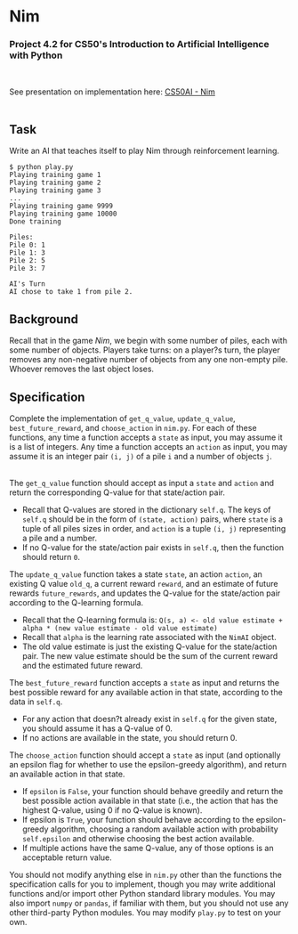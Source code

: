 # Nim
### Project 4.2 for CS50's Introduction to Artificial Intelligence with Python
<br>

See presentation on implementation here: [CS50AI - Nim](https://youtu.be/ZavjtGaOl9g)
<br><br>

## Task
Write an AI that teaches itself to play Nim through reinforcement learning.

```
$ python play.py
Playing training game 1
Playing training game 2
Playing training game 3
...
Playing training game 9999
Playing training game 10000
Done training

Piles:
Pile 0: 1
Pile 1: 3
Pile 2: 5
Pile 3: 7

AI's Turn
AI chose to take 1 from pile 2.
```

## Background
Recall that in the game *Nim*, we begin with some number of piles, each with some number of objects. Players take turns: on a player?s turn, the player removes any non-negative number of objects from any one non-empty pile. Whoever removes the last object loses. 

## Specification
Complete the implementation of ```get_q_value```, ```update_q_value```, ```best_future_reward```, and ```choose_action``` in ```nim.py```. For each of these functions, any time a function accepts a ```state``` as input, you may assume it is a list of integers. Any time a function accepts an ```action``` as input, you may assume it is an integer pair ```(i, j)``` of a pile ```i``` and a number of objects ```j```.
<br><br>

The ```get_q_value``` function should accept as input a ```state``` and ```action``` and return the corresponding Q-value for that state/action pair.

- Recall that Q-values are stored in the dictionary ```self.q```. The keys of ```self.q``` should be in the form of ```(state, action)``` pairs, where ```state``` is a tuple of all piles sizes in order, and ```action``` is a tuple ```(i, j)``` representing a pile and a number.
- If no Q-value for the state/action pair exists in ```self.q```, then the function should return ```0```.

The ```update_q_value``` function takes a state ```state```, an action ```action```, an existing Q value ```old_q```, a current reward ```reward```, and an estimate of future rewards ```future_rewards```, and updates the Q-value for the state/action pair according to the Q-learning formula.

- Recall that the Q-learning formula is: ```Q(s, a) <- old value estimate + alpha * (new value estimate - old value estimate)```
- Recall that ```alpha``` is the learning rate associated with the ```NimAI``` object.
- The old value estimate is just the existing Q-value for the state/action pair. The new value estimate should be the sum of the current reward and the estimated future reward.

The ```best_future_reward``` function accepts a ```state``` as input and returns the best possible reward for any available action in that state, according to the data in ```self.q```.

- For any action that doesn?t already exist in ```self.q``` for the given state, you should assume it has a Q-value of 0.
- If no actions are available in the state, you should return 0.

The ```choose_action``` function should accept a ```state``` as input (and optionally an epsilon flag for whether to use the epsilon-greedy algorithm), and return an available action in that state.

- If ```epsilon``` is ```False```, your function should behave greedily and return the best possible action available in that state (i.e., the action that has the highest Q-value, using 0 if no Q-value is known).
- If epsilon is ```True```, your function should behave according to the epsilon-greedy algorithm, choosing a random available action with probability ```self.epsilon``` and otherwise choosing the best action available.
- If multiple actions have the same Q-value, any of those options is an acceptable return value.

You should not modify anything else in ```nim.py``` other than the functions the specification calls for you to implement, though you may write additional functions and/or import other Python standard library modules. You may also import ```numpy``` or ```pandas```, if familiar with them, but you should not use any other third-party Python modules. You may modify ```play.py``` to test on your own.